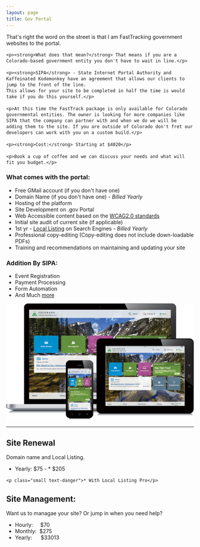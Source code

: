 ```yaml
---
layout: page
title: Gov Portal
---
```

<div class="row">
  <div class="col-sm-12">
    <p>That's right the word on the street is that I am FastTracking government websites to the portal.</p>

    <p><strong>What does that mean?</strong> That means if you are a Colorado-based government entity you don't have to wait in line.</p>

    <p><strong>SIPA</strong> - State Internet Portal Authority and Kaffeinated Kodemonkey have an agreement that allows our clients to jump to the front of the line.
    This allows for your site to be completed in half the time is would take if you do this yourself.</p>

    <p>At this time the FastTrack package is only available for Colorado governmental entities. The owner is looking for more companies like SIPA that the company can partner with and when we do we will be adding them to the site. If you are outside of Colorado don't fret our developers can work with you on a custom build.</p>

    <p><strong>Cost:</strong> Starting at $4020</p>

    <p>Book a cup of coffee and we can discuss your needs and what will fit you budget.</p>
  </div>

</div>

<div class="row">
  <div class="col-sm-6">
    <h3>What comes with the portal:</h3>
    <ul>
      <li>Free GMail account (if you don't have one)</li>
      <li>Domain Name (if you don't have one) - <em>Billed Yearly</em></li>
      <li>Hosting of the platform</li>
      <li>Site Development on .gov Portal</li>
      <li>Web Accessible content based on the <a href="https://www.w3.org/TR/WCAG20/" target="blank" title="WCAG2.0">WCAG2.0 standards</a></li>
      <li>Initial site audit of current site (if applicable)</li>
      <li>1st yr - <a href="{{baseurl}}/local_seo" title="Local Listing">Local Listing</a> on Search Engines - <em>Billed Yearly</em></li>
      <li>Professional copy-editing (Copy-editing does not include down-loadable PDFs)</li>      
      <li>Training and recommendations on maintaining and updating your site</li>
    </ul>
  </div>
  <div class="col-sm-3">
    <h3>Addition By SIPA:</h3>
    <ul>
      <li>Event Registration</li>
      <li>Payment Processing</li>
      <li>Form Automation</li>
      <li>And Much <a href="https://www.colorado.gov/pacific/sipa/sipa-services" target="blank">more</a></li>
    </ul>
  </div>
  <div class="col-sm-3">
      <img src="img/portfolio/CoGov-responsiveScreens-transparent.png" class="img-responsive" alt="Gov Portal">
  </div>
</div>

<hr/>

<div class="row">
  <div class="col-sm-4">
    <h2>Site Renewal</h2>
    <p>Domain name and Local Listing.</p>
    <ul>
      <li>Yearly: $75 - <span class="text-danger">*</span>  $205</li>
    </ul>

    <p class="small text-danger">* With Local Listing Pro</p>
  </div>
  <div class="col-sm-8">
    <h2>Site Management:</h2>
    <p>Want us to managae your site? Or jump in when you need help? </p>
    <ul>
      <li>Hourly:&nbsp;&nbsp;&nbsp;&nbsp;  $70</li>
      <li>Monthly:&nbsp; $275</li>
      <li>Yearly:&nbsp;&nbsp;&nbsp;&nbsp;&nbsp;  $33013</li>
    </ul>
  </div>
</div>
&nbsp;
